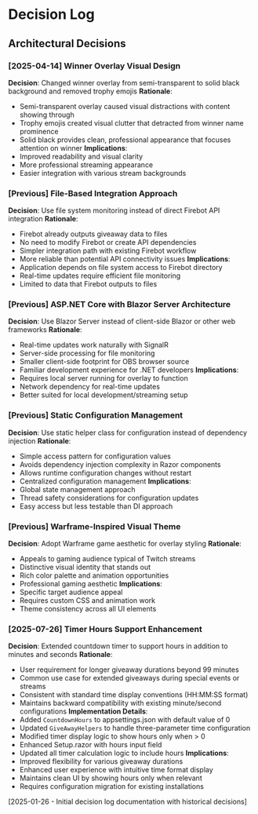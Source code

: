 # Decision Log

## Architectural Decisions

### [2025-04-14] Winner Overlay Visual Design
**Decision**: Changed winner overlay from semi-transparent to solid black background and removed trophy emojis
**Rationale**: 
- Semi-transparent overlay caused visual distractions with content showing through
- Trophy emojis created visual clutter that detracted from winner name prominence
- Solid black provides clean, professional appearance that focuses attention on winner
**Implications**: 
- Improved readability and visual clarity
- More professional streaming appearance
- Easier integration with various stream backgrounds

### [Previous] File-Based Integration Approach
**Decision**: Use file system monitoring instead of direct Firebot API integration
**Rationale**:
- Firebot already outputs giveaway data to files
- No need to modify Firebot or create API dependencies
- Simpler integration path with existing Firebot workflow
- More reliable than potential API connectivity issues
**Implications**:
- Application depends on file system access to Firebot directory
- Real-time updates require efficient file monitoring
- Limited to data that Firebot outputs to files

### [Previous] ASP.NET Core with Blazor Server Architecture
**Decision**: Use Blazor Server instead of client-side Blazor or other web frameworks
**Rationale**:
- Real-time updates work naturally with SignalR
- Server-side processing for file monitoring
- Smaller client-side footprint for OBS browser source
- Familiar development experience for .NET developers
**Implications**:
- Requires local server running for overlay to function
- Network dependency for real-time updates
- Better suited for local development/streaming setup

### [Previous] Static Configuration Management
**Decision**: Use static helper class for configuration instead of dependency injection
**Rationale**:
- Simple access pattern for configuration values
- Avoids dependency injection complexity in Razor components
- Allows runtime configuration changes without restart
- Centralized configuration management
**Implications**:
- Global state management approach
- Thread safety considerations for configuration updates
- Easy access but less testable than DI approach

### [Previous] Warframe-Inspired Visual Theme
**Decision**: Adopt Warframe game aesthetic for overlay styling
**Rationale**:
- Appeals to gaming audience typical of Twitch streams
- Distinctive visual identity that stands out
- Rich color palette and animation opportunities
- Professional gaming aesthetic
**Implications**:
- Specific target audience appeal
- Requires custom CSS and animation work
- Theme consistency across all UI elements

### [2025-07-26] Timer Hours Support Enhancement
**Decision**: Extended countdown timer to support hours in addition to minutes and seconds
**Rationale**:
- User requirement for longer giveaway durations beyond 99 minutes
- Common use case for extended giveaways during special events or streams
- Consistent with standard time display conventions (HH:MM:SS format)
- Maintains backward compatibility with existing minute/second configurations
**Implementation Details**:
- Added `CountdownHours` to appsettings.json with default value of 0
- Updated `GiveAwayHelpers` to handle three-parameter time configuration
- Modified timer display logic to show hours only when > 0
- Enhanced Setup.razor with hours input field
- Updated all timer calculation logic to include hours
**Implications**:
- Improved flexibility for various giveaway durations
- Enhanced user experience with intuitive time format display
- Maintains clean UI by showing hours only when relevant
- Requires configuration migration for existing installations

[2025-01-26 - Initial decision log documentation with historical decisions]